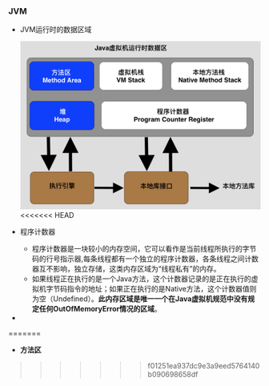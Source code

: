 ### JVM
* JVM运行时的数据区域

    ![](./images/jvm.png)
<<<<<<< HEAD
    
* 程序计数器
    * 程序计数器是一块较小的内存空间，它可以看作是当前线程所执行的字节码的行号指示器,每条线程都有一个独立的程序计数器，各条线程之间计数器互不影响，独立存储，这类内存区域为“线程私有”的内存。
    * 如果线程正在执行的是一个Java方法，这个计数器记录的是正在执行的虚拟机字节码指令的地址；如果正在执行的是Native方法，这个计数器值则为空（Undefined）。**此内存区域是唯一一个在Java虚拟机规范中没有规定任何OutOfMemoryError情况的区域**。
* 
=======



* **方法区**

>>>>>>> f01251ea937dc9e3a9eed5764140b090698658df
